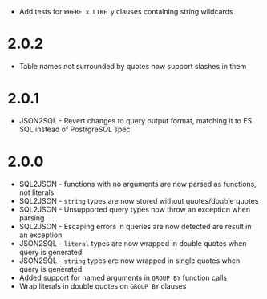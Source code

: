 - Add tests for `WHERE x LIKE y` clauses containing string wildcards

# 2.0.2
- Table names not surrounded by quotes now support slashes in them

# 2.0.1
- JSON2SQL - Revert changes to query output format, matching it to ES SQL instead of PostrgreSQL spec

# 2.0.0
- SQL2JSON - functions with no arguments are now parsed as functions, not literals
- SQL2JSON - `string` types are now stored without quotes/double quotes
- SQL2JSON - Unsupported query types now throw an exception when parsing
- SQL2JSON - Escaping errors in queries are now detected are result in an exception
- JSON2SQL - `literal` types are now wrapped in double quotes  when query is generated
- JSON2SQL - `string` types are now wrapped in single quotes when query is generated  
- Added support for named arguments in `GROUP BY` function calls
- Wrap literals in double quotes on `GROUP BY` clauses
